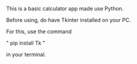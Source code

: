 This is a basic calculator app made use Python.

Before using, do have Tkinter installed on your PC.

For this, use the command

" pip install Tk " 

in your terminal.

